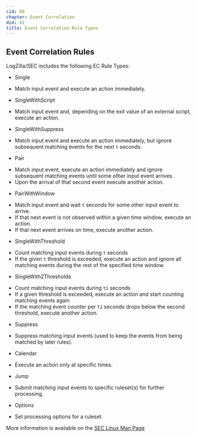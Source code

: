 ```yaml
---
cid: 08
chapter: Event Correlation
did: 02
title: Event Correlation Rule Types
---
```




Event Correlation Rules
-----

LogZilla/SEC includes the following EC Rule Types:

* Single
 - Match input event and execute an action immediately.
* SingleWithScript
 - Match input event and, depending on the exit value of an external script, execute an action.
* SingleWithSuppress
 - Match input event and execute an action immediately, but ignore subsequent matching events for the next `t` seconds.
* Pair
 - Match input event, execute an action immediately and ignore subsequent matching events until some other input event arrives.
 - Upon the arrival of that second event execute another action.
* PairWithWindow
 - Match input event and wait `t` seconds for some other input event to arrive.
 - If that next event is not observed within a given time window, execute an action.
 - If that next event arrives on time, execute another action.
* SingleWithThreshold
 - Count matching input events during `t` seconds
 - If the given `t` threshold is exceeded, execute an action and ignore all matching events during the rest of the specified time window.
* SingleWith2Thresholds
 - Count matching input events during `t1` seconds
 - If a given threshold is exceeded, execute an action and start counting matching events again
 - If the matching event counter per `t2` seconds drops below the second threshold, execute another action.
* Suppress
 - Suppress matching input events (used to keep the events from being matched by later rules).
* Calendar
 - Execute an action only at specific times.
* Jump
 - Submit matching input events to specific ruleset(s) for further processing.
* Options
 - Set processing options for a ruleset.


More information is available on the <a href="http://linux.die.net/man/1/sec">SEC Linux Man Page</a>
